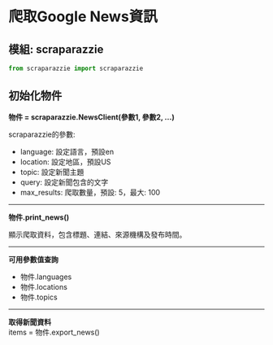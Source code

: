 爬取Google News資訊
===

模組: scraparazzie
---

```python
from scraparazzie import scraparazzie
```

初始化物件
---

**物件 = scraparazzie.NewsClient(參數1, 參數2, ...)**  

  scraparazzie的參數:

* language: 設定語言，預設en
* location: 設定地區，預設US
* topic: 設定新聞主題
* query: 設定新聞包含的文字
* max_results: 爬取數量，預設: 5，最大: 100

---
**物件.print_news()**  

  顯示爬取資料，包含標題、連結、來源機構及發布時間。

---

**可用參數值查詢**  
  
* 物件.languages
* 物件.locations
* 物件.topics

---

**取得新聞資料**  
items = 物件.export_news()  
